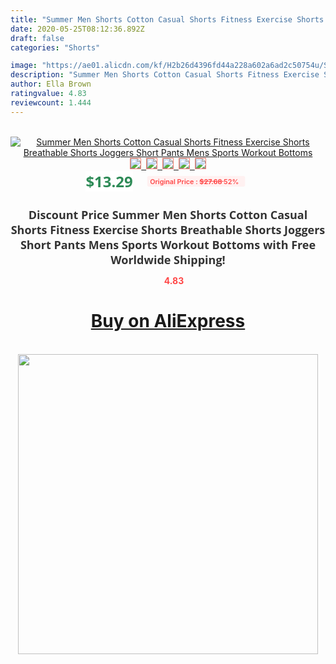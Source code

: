 ```yaml
---
title: "Summer Men Shorts Cotton Casual Shorts Fitness Exercise Shorts Breathable Shorts Joggers Short Pants Mens Sports Workout Bottoms"
date: 2020-05-25T08:12:36.892Z
draft: false
categories: "Shorts"

image: "https://ae01.alicdn.com/kf/H2b26d4396fd44a228a602a6ad2c50754u/Summer-Men-Shorts-Cotton-Casual-Shorts-Fitness-Exercise-Shorts-Breathable-Shorts-Joggers-Short-Pants-Mens-Sports.jpg"
description: "Summer Men Shorts Cotton Casual Shorts Fitness Exercise Shorts Breathable Shorts Joggers Short Pants Mens Sports Workout Bottoms"
author: Ella Brown
ratingvalue: 4.83
reviewcount: 1.444
---
```

<br>
<div style="text-align: center;">
<a href="https://s.click.aliexpress.com/e/_AnZ3Zj" target="_blank" rel="nofollow noopener noreferrer"><img alt="Summer Men Shorts Cotton Casual Shorts Fitness Exercise Shorts Breathable Shorts Joggers Short Pants Mens Sports Workout Bottoms" class="magnifier-image" src="https://ae01.alicdn.com/kf/H2b26d4396fd44a228a602a6ad2c50754u/Summer-Men-Shorts-Cotton-Casual-Shorts-Fitness-Exercise-Shorts-Breathable-Shorts-Joggers-Short-Pants-Mens-Sports.jpg_640x640.jpg">
<br>
<img style="border:1px solid salmon" src="https://ae01.alicdn.com/kf/H2b26d4396fd44a228a602a6ad2c50754u/Summer-Men-Shorts-Cotton-Casual-Shorts-Fitness-Exercise-Shorts-Breathable-Shorts-Joggers-Short-Pants-Mens-Sports.jpg_120x120.jpg">&nbsp;&nbsp;<img style="border:1px solid salmon" src="https://ae01.alicdn.com/kf/He6a49eeb8fb94c26a520ef02d0509724g/Summer-Men-Shorts-Cotton-Casual-Shorts-Fitness-Exercise-Shorts-Breathable-Shorts-Joggers-Short-Pants-Mens-Sports.jpg_120x120.jpg">&nbsp;&nbsp;<img style="border:1px solid salmon" src="https://ae01.alicdn.com/kf/H981f3180dea842e2a6d807dc14043ba1h/Summer-Men-Shorts-Cotton-Casual-Shorts-Fitness-Exercise-Shorts-Breathable-Shorts-Joggers-Short-Pants-Mens-Sports.jpg_120x120.jpg">&nbsp;&nbsp;<img style="border:1px solid salmon" src="https://ae01.alicdn.com/kf/Hcb6ab9b57d314df08447794a44893aed8/Summer-Men-Shorts-Cotton-Casual-Shorts-Fitness-Exercise-Shorts-Breathable-Shorts-Joggers-Short-Pants-Mens-Sports.jpg_120x120.jpg">&nbsp;&nbsp;<img style="border:1px solid salmon" src="https://ae01.alicdn.com/kf/Hdee2ac7054c34bb7aa2808855c0002164/Summer-Men-Shorts-Cotton-Casual-Shorts-Fitness-Exercise-Shorts-Breathable-Shorts-Joggers-Short-Pants-Mens-Sports.jpg_120x120.jpg"></a></div><br0>
<div style="text-align: center;"><span style="background-color: white; border: 0px; box-sizing: border-box; color: seagreen; display: inline-block; font-family: &quot;open sans&quot; , &quot;arial&quot; , &quot;helvetica&quot; , sans-serif , &quot;heiti&quot;; font-size: 24px; font-stretch: inherit; font-weight: 700; line-height: inherit; margin: 0px 10px 0px 0px; padding: 0px; vertical-align: middle;">$13.29 </span>
<span style="background: rgb(255 , 241 , 241); border-radius: 3px; border: 0px; box-sizing: border-box; color: #ff4747; display: inline-block; font-family: inherit; font-size: 12px; font-stretch: inherit; font-style: inherit; font-variant: inherit; font-weight: 600; line-height: inherit; margin: 0px; padding: 2px 5px; transform: scale(0.9); vertical-align: middle;">Original Price : <b style="text-decoration: line-through;">$27.68 </b> 52%&nbsp;&nbsp;</span></div>
<h1 style="color: #333333; display: inline-block; font-family: &quot;open sans&quot; , &quot;arial&quot; , &quot;helvetica&quot; , sans-serif , &quot;heiti&quot;; font-size: 18px; font-stretch: inherit; font-weight: 700; text-align: center;">Discount Price Summer Men Shorts Cotton Casual Shorts Fitness Exercise Shorts Breathable Shorts Joggers Short Pants Mens Sports Workout Bottoms with Free Worldwide Shipping!</h1>
<div style="color: #ff4747; text-align: center;">
<img src="https://4.bp.blogspot.com/-M0ZcTcb-5uY/XleCXlxnR4I/AAAAAAAAAEc/OrjgMkXV1oMQFaCRZj5HQwOCBcu3w1FegCPcBGAYYCw/s1600/star.png" style="height: 15px;">&nbsp;<b>4.83</b></div>
<div class="button_cont" align="center"><a class="buynow_a" href="https://s.click.aliexpress.com/e/_AnZ3Zj" target="_blank" rel="nofollow noopener noreferrer"><H1>Buy on AliExpress</H1></a></div><br>
<div class="separator" style="clear: both; text-align: center;">
<img src="https://lh3.googleusercontent.com/-pTy5HemUv9M/XlePHvY0dAI/AAAAAAAAAE4/0nX5iRUoIWY8eMW9Dpxeirr157OZliDIgCLcBGAsYHQ/s1600/badge.gif" width="480">
</div>
